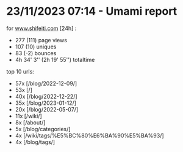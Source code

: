 # 23/11/2023 07:14 - Umami report
for www.shifeiti.com [24h] :

 - 277 (111) page views
 - 107 (10) uniques
 - 83 (-2) bounces
 - 4h 34' 3'' (2h 19' 55'') totaltime


top 10 urls:
 - 57x [/blog/2022-12-09/]
 - 53x [/]
 - 40x [/blog/2022-12-22/]
 - 35x [/blog/2023-01-12/]
 - 20x [/blog/2022-05-07/]
 - 11x [/wiki/]
 - 8x [/about/]
 - 5x [/blog/categories/]
 - 4x [/wiki/tags/%E5%BC%80%E6%BA%90%E5%BA%93/]
 - 4x [/blog/tags/]


